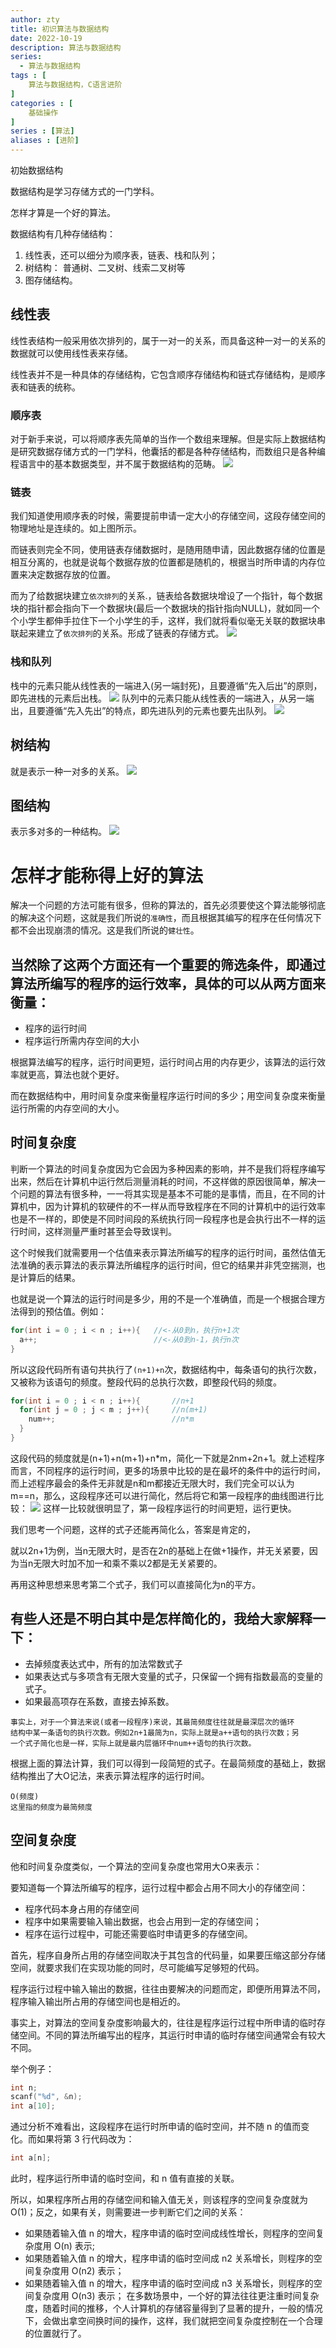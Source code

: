 ```yaml
---
author: zty
title: 初识算法与数据结构
date: 2022-10-19
description: 算法与数据结构
series:
  - 算法与数据结构
tags : [
    算法与数据结构，C语言进阶
]
categories : [
    基础操作
]
series : [算法]
aliases : [进阶]
---
```


初始数据结构

数据结构是学习存储方式的一门学科。

怎样才算是一个好的算法。
<!--more-->
数据结构有几种存储结构：
1. 线性表，还可以细分为顺序表，链表、栈和队列；
2. 树结构： 普通树、二叉树、线索二叉树等
3. 图存储结构。

## 线性表
线性表结构一般采用依次排列的，属于一对一的关系，而具备这种一对一的关系的数据就可以使用线性表来存储。

线性表并不是一种具体的存储结构，它包含顺序存储结构和链式存储结构，是顺序表和链表的统称。
### 顺序表
对于新手来说，可以将顺序表先简单的当作一个数组来理解。但是实际上数据结构是研究数据存储方式的一门学科，他囊括的都是各种存储结构，而数组只是各种编程语言中的基本数据类型，并不属于数据结构的范畴。
![](/images/顺序表结构.jpg)
### 链表
我们知道使用顺序表的时候，需要提前申请一定大小的存储空间，这段存储空间的物理地址是连续的。如上图所示。

而链表则完全不同，使用链表存储数据时，是随用随申请，因此数据存储的位置是相互分离的，也就是说每个数据存放的位置都是随机的，根据当时所申请的内存位置来决定数据存放的位置。

而为了给数据块建立`依次排列`的关系.，链表给各数据块增设了一个指针，每个数据块的指针都会指向下一个数据块(最后一个数据块的指针指向NULL)，就如同一个个小学生都伸手拉住下一个小学生的手，这样，我们就将看似毫无关联的数据块串联起来建立了`依次排列`的关系。形成了链表的存储方式。
![](/images/链表结构.jpg)

### 栈和队列
栈中的元素只能从线性表的一端进入(另一端封死)，且要遵循“先入后出”的原则，即先进栈的元素后出栈。
![](/images/栈结构.jpg)
队列中的元素只能从线性表的一端进入，从另一端出，且要遵循“先入先出”的特点，即先进队列的元素也要先出队列。
![](/images/队列结构.jpg)

## 树结构
就是表示一种一对多的关系。
![](/images/树结构.jpg)
## 图结构
表示多对多的一种结构。
![](/images/图存储结构.jpg)

# 怎样才能称得上好的算法
解决一个问题的方法可能有很多，但称的算法的，首先必须要使这个算法能够彻底的解决这个问题，这就是我们所说的`准确性`，而且根据其编写的程序在任何情况下都不会出现崩溃的情况。这是我们所说的`健壮性`。

当然除了这两个方面还有一个重要的筛选条件，即通过算法所编写的程序的运行效率，具体的可以从两方面来衡量：
-
- 程序的运行时间
- 程序运行所需内存空间的大小

根据算法编写的程序，运行时间更短，运行时间占用的内存更少，该算法的运行效率就更高，算法也就个更好。

而在数据结构中，用时间复杂度来衡量程序运行时间的多少；用空间复杂度来衡量运行所需的内存空间的大小。

## 时间复杂度
判断一个算法的时间复杂度因为它会因为多种因素的影响，并不是我们将程序编写出来，然后在计算机中运行然后测量消耗的时间，不这样做的原因很简单，解决一个问题的算法有很多种，一一将其实现是基本不可能的是事情，而且，在不同的计算机中，因为计算机的软硬件的不一样从而导致程序在不同的计算机中的运行效率也是不一样的，即使是不同时间段的系统执行同一段程序也是会执行出不一样的运行时间，这样测量严重时甚至会导致误判。

这个时候我们就需要用一个估值来表示算法所编写的程序的运行时间，虽然估值无法准确的表示算法的表示算法所编程序的运行时间，但它的结果并非凭空揣测，也是计算后的结果。

也就是说一个算法的运行时间是多少，用的不是一个准确值，而是一个根据合理方法得到的预估值。例如：
```c
for(int i = 0 ; i < n ; i++){   //<-从0到n，执行n+1次
  a++;                          //<-从0到n-1，执行n次
}
```
所以这段代码所有语句共执行了`(n+1)+n`次，数据结构中，每条语句的执行次数，又被称为该语句的频度。整段代码的总执行次数，即整段代码的频度。
```c
for(int i = 0 ; i < n ; i++){       //n+1
  for(int j = 0 ; j < m ; j++){     //n(m+1)
    num++;                          //n*m
  }
}
```
这段代码的频度就是(n+1)+n(m+1)+n*m，简化一下就是2nm+2n+1。就上述程序而言，不同程序的运行时间，更多的场景中比较的是在最坏的条件中的运行时间，而上述程序最会的条件无非就是n和m都接近无限大时，我们完全可以认为m==n，那么，这段程序还可以进行简化，然后将它和第一段程序的曲线图进行比较：
![](/images/不同程序运行时间比较.jpg)
这样一比较就很明显了，第一段程序运行的时间更短，运行更快。

我们思考一个问题，这样的式子还能再简化么，答案是肯定的，

就以2n+1为例，当n无限大时，是否在2n的基础上在做+1操作，并无关紧要，因为当n无限大时加不加一和乘不乘以2都是无关紧要的。

再用这种思想来思考第二个式子，我们可以直接简化为n的平方。

有些人还是不明白其中是怎样简化的，我给大家解释一下：
-
- 去掉频度表达式中，所有的加法常数式子
- 如果表达式与多项含有无限大变量的式子，只保留一个拥有指数最高的变量的式子。
- 如果最高项存在系数，直接去掉系数。

```
事实上，对于一个算法来说(或者一段程序)来说，其最简频度往往就是最深层次的循环
结构中某一条语句的执行次数。例如2n+1最简为n，实际上就是a++语句的执行次数；另
一个式子简化也是一样，实际上就是最内层循环中num++语句的执行次数。
```

根据上面的算法计算，我们可以得到一段简短的式子。在最简频度的基础上，数据结构推出了大O记法，来表示算法程序的运行时间。
```
O(频度)
这里指的频度为最简频度
```
## 空间复杂度
他和时间复杂度类似，一个算法的空间复杂度也常用大O来表示：

要知道每一个算法所编写的程序，运行过程中都会占用不同大小的存储空间：
- 程序代码本身占用的存储空间
- 程序中如果需要输入输出数据，也会占用到一定的存储空间；
- 程序在运行过程中，可能还需要临时申请更多的存储空间。

首先，程序自身所占用的存储空间取决于其包含的代码量，如果要压缩这部分存储空间，就要求我们在实现功能的同时，尽可能编写足够短的代码。

程序运行过程中输入输出的数据，往往由要解决的问题而定，即便所用算法不同，程序输入输出所占用的存储空间也是相近的。

事实上，对算法的空间复杂度影响最大的，往往是程序运行过程中所申请的临时存储空间。不同的算法所编写出的程序，其运行时申请的临时存储空间通常会有较大不同。

举个例子：
```c
int n;
scanf("%d", &n);
int a[10];
```
通过分析不难看出，这段程序在运行时所申请的临时空间，并不随 n 的值而变化。而如果将第 3 行代码改为：
```c
int a[n];
```
此时，程序运行所申请的临时空间，和 n 值有直接的关联。

所以，如果程序所占用的存储空间和输入值无关，则该程序的空间复杂度就为 O(1)；反之，如果有关，则需要进一步判断它们之间的关系：
- 如果随着输入值 n 的增大，程序申请的临时空间成线性增长，则程序的空间复杂度用 O(n) 表示;
- 如果随着输入值 n 的增大，程序申请的临时空间成 n2 关系增长，则程序的空间复杂度用 O(n2) 表示；
- 如果随着输入值 n 的增大，程序申请的临时空间成 n3 关系增长，则程序的空间复杂度用 O(n3) 表示；
在多数场景中，一个好的算法往往更注重时间复杂度，随着时间的推移，个人计算机的存储容量得到了显著的提升，一般的情况下，会做出拿空间换时间的操作，这样，我们就把空间复杂度控制在一个合理的位置就行了。


